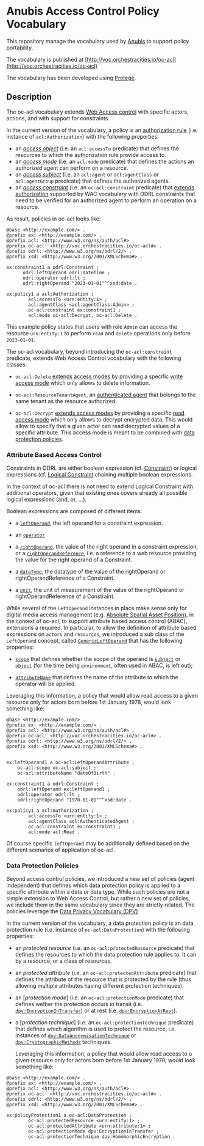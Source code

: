 # Anubis Access Control Policy Vocabulary

This repository manage the vocabulary used by [Anubis](https://anubis-pep.readthedocs.io/en/latest/)
to support policy portability.

The vocabulary is published at [http://voc.orchestracities.io/oc-acl](http://voc.orchestracities.io/oc-acl)

The vocabulary has been developed using [Protege](https://protege.stanford.edu/).

## Description

The oc-acl vocabulary extends
[Web Access control](https://solid.github.io/web-access-control-spec/) with
specific actors, actions, and with support for constraints.

In the current version of the vocabulary, a policy is an
[authorization rule](https://solid.github.io/web-access-control-spec/#authorization-rule)
(i.e. instance of `acl:Authorization`) with the following properties:

- an [*access object*](https://solid.github.io/web-access-control-spec/#access-objects)
  (i.e. an `acl:accessTo` predicate) that defines the resources to which the
  authorization rule provide access to.
- an [*access mode*](https://solid.github.io/web-access-control-spec/#access-modes)
  (i.e. an `acl:mode` predicate) that defines the actions an authorized agent can
  perform on a resource.
- an [*access subject*](https://solid.github.io/web-access-control-spec/#access-subjects)
  (i.e. an `acl:agent` or `acl:agentClass` or `acl:agentGroup` predicate)
  that defines the authorized agents.
- an [*access constraint*](https://www.w3.org/TR/odrl-model/#constraint)
  (i.e. an `oc-acl:constraint` predicate) that [extends authorization](https://solid.github.io/web-access-control-spec/#authorization-extensions)
  supported by WAC vocabulary with ODRL constraints that need to be verified for
  an authorized agent to perform an operation on a resource.

As result, policies in oc-acl looks like:

```ttl
@base <http://example.com/> .
@prefix ex: <http://example.com/> .
@prefix acl: <http://www.w3.org/ns/auth/acl#> . 
@prefix oc-acl: <http://voc.orchestracities.io/oc-acl#> . 
@prefix odrl: <http://www.w3.org/ns/odrl/2/> .
@prefix xsd: <http://www.w3.org/2001/XMLSchema#> .

ex:constraint1 a odrl:Constraint ;
      odrl:leftOperand odrl:dateTime ;
      odrl:operator odrl:lt ;
      odrl:rightOperand "2023-01-01"^^xsd:date .

ex:policy1 a acl:Authorization ;
        acl:accessTo <urn:entity:1> ;
        acl:agentClass <acl:agentClass:Admin> ;
        oc-acl:constraint ex:constraint1 ;
        acl:mode oc-acl:Decrypt, oc-acl:Delete .
```

This example policy states that users with role `Admin`
can access the resource `urn:entity:1` to perform `read`
and `delete` operations only before `2023-01-01`.

The oc-acl vocabulary, beyond introducing the `oc-acl:constraint` predicate, extends
Web Access Control vocabulary with the following classes:

- `oc-acl:Delete` [extends access modes](https://solid.github.io/web-access-control-spec/#access-mode-extensions)
  by providing a specific [write access mode](https://solid.github.io/web-access-control-spec/#acl-mode-write)
  which only allows to delete information.

- `oc-acl:ResourceTenantAgent`, an [authenticated agent](https://solid.github.io/web-access-control-spec/#acl-agentclass-authenticated-agent)
  that belongs to the same tenant as the resource authorized.

- `oc-acl:Decrypt` [extends access modes](https://solid.github.io/web-access-control-spec/#access-mode-extensions)
  by providing a specific [read access mode](https://solid.github.io/web-access-control-spec/#acl-mode-read)
  which only allows to decrypt encrypted data. This would allow to specify that
  a given actor can read decrypted values of a specific attribute. This access
  mode is meant to be combined with [data protection policies]().

### Attribute Based Access Control

Constraints in ODRL are either boolean expression (cf. [Constraint](https://www.w3.org/TR/odrl-vocab/#constraints))
or logical expressions (cf. [Logical Constraint](https://www.w3.org/TR/odrl-vocab/#logicalConstraints)
chaining multiple boolean expressions.

In the context of oc-acl there is not need to extend Logical Constraint with
additional operators, given that existing ones covers already all possible
logical expressions (and, or, ...).

Boolean expressions are composed of different items:

- a [`leftOperand`](https://www.w3.org/TR/odrl-vocab/#term-LeftOperand),
  the left operand for a constraint expression.

- an [`operator`](https://www.w3.org/TR/odrl-vocab/#constraintRelationalOperators)

- a [`rightOperand`](https://www.w3.org/TR/odrl-vocab/#term-rightOperand),
  the value of the right operand in a constraint expression, or a [`rightOperandReference`](https://www.w3.org/TR/odrl-vocab/#term-rightOperandReference),
  i.e. a reference to a web resource providing the value for the right operand
  of a Constraint.

- a [`dataType`](https://www.w3.org/TR/odrl-vocab/#term-dataType),
  the datatype of the value of the rightOperand or rightOperandReference
  of a Constraint.

- a [`unit`](https://www.w3.org/TR/odrl-vocab/#term-unit),
  the unit of measurement of the value of the rightOperand or
  rightOperandReference of a Constraint.

While several of the `LeftOperand` instances in place make sense only for
digital media access management (e.g. [Absolute Spatial Asset Position](https://www.w3.org/TR/odrl-vocab/#term-absoluteSpatialPosition)),
in the context of oc-acl, to support attribute based access control (ABAC),
extensions a required. In particular, to allow the definition
of attribute based expressions on `actors` and `resources`, we introduced
a sub class of the `LeftOperand` concept, called [`GenericLeftOperand`]( http://voc.orchestracities.io/oc-acl#GenericLeftOperand)
that has the following properties:

- [`scope`](http://voc.orchestracities.io/oc-acl#scope) that defines whether the
  scope of the operand is [`subject`](http://voc.orchestracities.io/oc-acl#subject)
  or [`object`](http://voc.orchestracities.io/oc-acl#object) (for the time being
  `environment`, often used in ABAC, is left out);

- [`attributeName`](http://voc.orchestracities.io/oc-acl#attributeName) that
  defines the name of the attribute to which the operator
  will be applied.

Leveraging this information, a policy that would allow read access to a given
resource only for actors born before 1st January 1978, would look something
like:

```ttl
@base <http://example.com/> .
@prefix ex: <http://example.com/> .
@prefix acl: <http://www.w3.org/ns/auth/acl#> . 
@prefix oc-acl: <http://voc.orchestracities.io/oc-acl#> . 
@prefix odrl: <http://www.w3.org/ns/odrl/2/> .
@prefix xsd: <http://www.w3.org/2001/XMLSchema#> .


ex:leftOperand1 a oc-acl:LeftOperandAttribute ;
    oc-acl:scope oc-acl:subject ;
    oc-acl:attributeName "dateOfBirth" .

ex:constraint1 a odrl:Constraint ;
    odrl:leftOperand ex:leftOperand1 ;
    odrl:operator odrl:lt ;
    odrl:rightOperand "1978-01-01"^^xsd:date .

ex:policy1 a acl:Authorization ;
        acl:accessTo <urn:entity:1> ;
        acl:agentClass acl:AuthenticatedAgent ;
        oc-acl:constraint ex:constraint1 ;
        acl:mode acl:Read .
```

Of course specific `leftOperand` may be additionally defined based on
the different scenarios of application of oc-acl.

### Data Protection Policies

Beyond access control policies, we introduced a new set of policies (agent
independent) that defines which data protection policy is applied to
a specific attribute within a data or data type. While such policies are not
a simple extension to Web Access Control, but rather a new set of policies,
we include them in the same vocabulary since they are strictly related.
The policies leverage the [Data Privacy Vocabulary (DPV)](https://w3c.github.io/dpv/dpv-skos/).

In the current version of the vocabulary, a data protection policy is an
data protection rule (i.e. instance of `oc-acl:DataProtection`) with the
following properties:

- an *protected resource*
  (i.e. an `oc-acl:protectedResource` predicate) that defines the resources to which the
  data protection rule applies to. It can by a resource, or a class
  of resources.
- an *protected attribute*
  (i.e. an `oc-acl:protectedAttribute` predicate) that defines the attribute of
  the resource that is protected by the rule (thus allowing multiple attributes
  having different protection techniques).
- an [*protection mode*] (i.e. an `oc-acl:protectionMode` predicate) that defines wether
  the protection occurs in transit (i.e. [`dpv:EncryptionInTransfer`](https://w3id.org/dpv/dpv-skos#EncryptionInTransfer))
  or at rest (i.e. [`dpv:EncryptionAtRest`](https://w3id.org/dpv/dpv-skos#EncryptionAtRest)).
- a [*protection technique*] (i.e. an `oc-acl:protectionTechnique` predicate) that defines which
  algorithm is used to protect the resource, i.e. instances of [`dpv:DataAnonymisationTechnique`](https://w3id.org/dpv/dpv-skos#DataAnonymisationTechnique)
  or [`dpv:CryptographicMethods`](https://w3id.org/dpv/dpv-skos#CryptographicMethods)
  techniques.

  Leveraging this information, a policy that would allow read access to a given
  resource only for actors born before 1st January 1978, would look something
  like:

```ttl
@base <http://example.com/> .
@prefix ex: <http://example.com/> .
@prefix acl: <http://www.w3.org/ns/auth/acl#> . 
@prefix oc-acl: <http://voc.orchestracities.io/oc-acl#> . 
@prefix odrl: <http://www.w3.org/ns/odrl/2/> .
@prefix xsd: <http://www.w3.org/2001/XMLSchema#> .

ex:policyProtection1 a oc-acl:DataProtection ;
        oc-acl:protectedResource <urn:entity:1> ;
        oc-acl:protectedAttribute <urn:attribute:1> ;
        oc-acl:protectionMode dpv:EncryptionInTransfer ;
        oc-acl:protectionTechnique dpv:HomomorphicEncryption .
```

